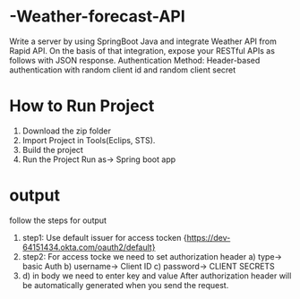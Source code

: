# -Weather-forecast-API
Write a server by using SpringBoot Java and integrate Weather API from Rapid API. On the basis of that integration, expose your RESTful APIs as follows with JSON response. Authentication Method: Header-based authentication with random client id and random client secret


# How to Run Project

1) Download the zip folder
2) Import Project in Tools(Eclips, STS).
3) Build the project
4) Run the Project
Run as-> Spring boot app

# output

follow the steps for output
1) step1: Use default issuer for access tocken {https://dev-64151434.okta.com/oauth2/default}
2) step2: For access tocke we need to set authorization header a) type-> basic Auth b) username-> Client ID c) password-> CLIENT SECRETS
3) d) in body we need to enter key and value
    After authorization header will be automatically generated when you send the request.

